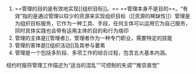 1. ==管理的目的是有效地实现[[组织目标]]。== ==管理本身不是目的==。“有效”指的是通过管理以较少的资源来实现组织目标（[[资源的稀缺性]]）管理是为组织目标服务，它作为一种工具、手段，任何主体可以运用它为自己服务，同时具体实践也会带有运用主体的目的和行为烙印
2. 管理的主体是[[管理者]]，管理者作为一种专门职业，需要特定的技能
3. 管理的客体是[[组织活动]]及其参与要素
4. 管理是一个包括多阶段、多项工作的综合过程，包含五大基本内涵。

纽约时报将管理工作描述为“适当的混乱”“可控制的失调”“推崇直觉”
